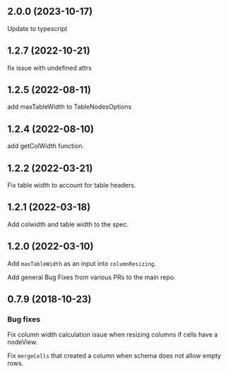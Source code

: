 ## 2.0.0 (2023-10-17)

Update to typescript

## 1.2.7 (2022-10-21)

fix issue with undefined attrs

## 1.2.5 (2022-08-11)

add maxTableWidth to TableNodesOptions

## 1.2.4 (2022-08-10)

add getColWidth function.

## 1.2.2 (2022-03-21)

Fix table width to account for table headers.

## 1.2.1 (2022-03-18)

Add colwidth and table width to the spec.

## 1.2.0 (2022-03-10)

Add `maxTableWidth` as an input into `columnResizing`.

Add general Bug Fixes from various PRs to the main repo.


## 0.7.9 (2018-10-23)

### Bug fixes

Fix column width calculation issue when resizing columns if cells have a nodeView.

Fix `mergeCells` that created a column when schema does not allow empty rows.